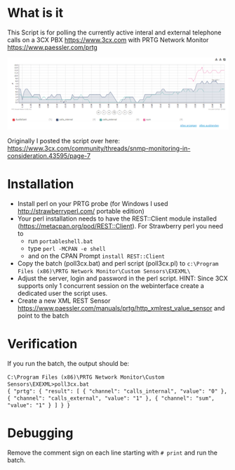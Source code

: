 # What is it
This Script is for polling the currently active interal and external telephone calls on a 3CX PBX https://www.3cx.com with PRTG Network Monitor https://www.paessler.com/prtg

![Screenshot](/screenshot.png)

Originally I posted the script over here: https://www.3cx.com/community/threads/snmp-monitoring-in-consideration.43595/page-7

# Installation

* Install perl on your PRTG probe (for Windows I used http://strawberryperl.com/ portable edition)
* Your perl installation needs to have the REST::Client module installed (https://metacpan.org/pod/REST::Client). For Strawberry perl you need to 
  * run `portableshell.bat`
  * type `perl -MCPAN -e shell`
  * and on the CPAN Prompt `install REST::Client`
* Copy the batch (poll3cx.bat) and perl script (poll3cx.pl) to `c:\Program Files (x86)\PRTG Network Monitor\Custom Sensors\EXEXML\`
* Adjust the server, login and password in the perl script. HINT: Since 3CX supports only 1 concurrent session on the webinterface create a dedicated user the script uses.
* Create a new XML REST Sensor https://www.paessler.com/manuals/prtg/http_xmlrest_value_sensor and point to the batch

# Verification
If you run the batch, the output should be:

    C:\Program Files (x86)\PRTG Network Monitor\Custom Sensors\EXEXML>poll3cx.bat
    { "prtg": { "result": [ { "channel": "calls_internal", "value": "0" }, { "channel": "calls_external", "value": "1" }, { "channel": "sum", "value": "1" } ] } }

# Debugging
Remove the comment sign on each line starting with `# print` and run the batch.

